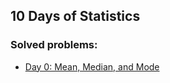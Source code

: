 ## 10 Days of Statistics
    
### Solved problems:

* [Day 0: Mean, Median, and Mode](day-0-mean-median-and-mode)